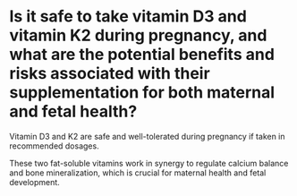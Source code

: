 # Is it safe to take vitamin D3 and vitamin K2 during pregnancy, and what are the potential benefits and risks associated with their supplementation for both maternal and fetal health?

Vitamin D3 and K2 are safe and well-tolerated during pregnancy if taken in recommended dosages.   

These two fat-soluble vitamins work in synergy to regulate calcium balance and bone mineralization, which is crucial for maternal health and fetal development.